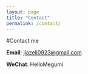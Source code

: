 ```yaml
---
layout: page
title: "Contact"
permalink: /contact/
---
```


#Contact me

**Email**: jiazeli0923@gmail.com

**WeChat**: HelloMegumi
